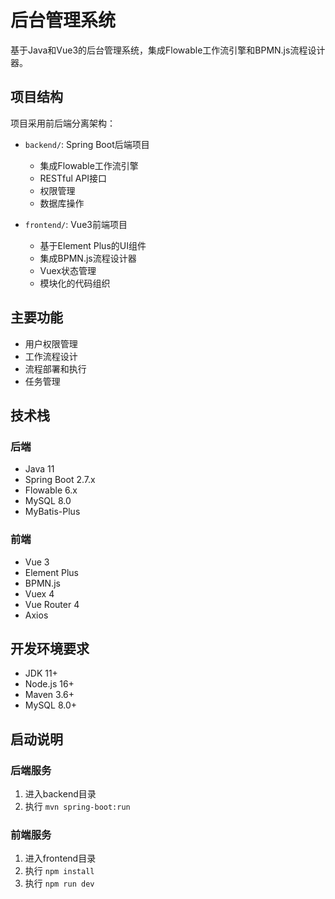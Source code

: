 # 后台管理系统

基于Java和Vue3的后台管理系统，集成Flowable工作流引擎和BPMN.js流程设计器。

## 项目结构

项目采用前后端分离架构：

- `backend/`: Spring Boot后端项目
  - 集成Flowable工作流引擎
  - RESTful API接口
  - 权限管理
  - 数据库操作

- `frontend/`: Vue3前端项目
  - 基于Element Plus的UI组件
  - 集成BPMN.js流程设计器
  - Vuex状态管理
  - 模块化的代码组织

## 主要功能

- 用户权限管理
- 工作流程设计
- 流程部署和执行
- 任务管理

## 技术栈

### 后端
- Java 11
- Spring Boot 2.7.x
- Flowable 6.x
- MySQL 8.0
- MyBatis-Plus

### 前端
- Vue 3
- Element Plus
- BPMN.js
- Vuex 4
- Vue Router 4
- Axios

## 开发环境要求

- JDK 11+
- Node.js 16+
- Maven 3.6+
- MySQL 8.0+

## 启动说明

### 后端服务
1. 进入backend目录
2. 执行 `mvn spring-boot:run`

### 前端服务
1. 进入frontend目录
2. 执行 `npm install`
3. 执行 `npm run dev`